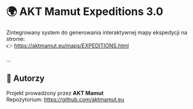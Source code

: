 
# 🌍 AKT Mamut Expeditions 3.0

Zintegrowany system do generowania interaktywnej mapy ekspedycji na stronie:  
👉 https://aktmamut.eu/maps/EXPEDITIONS.html

...

## 👣 Autorzy

Projekt prowadzony przez **AKT Mamut**  
Repozytorium: https://github.com/aktmamut.eu
